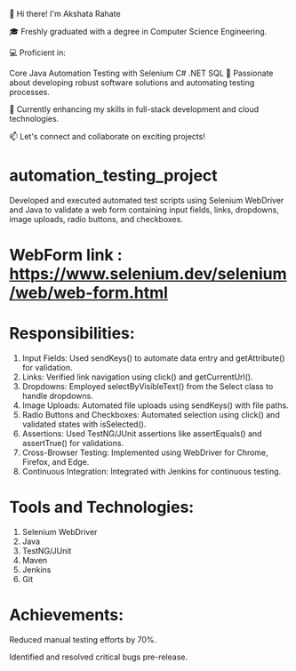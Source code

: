 👋 Hi there! I'm Akshata Rahate

🎓 Freshly graduated with a degree in Computer Science Engineering.

💻 Proficient in:

Core Java
Automation Testing with Selenium
C# .NET
SQL
🚀 Passionate about developing robust software solutions and automating testing processes.

🌱 Currently enhancing my skills in full-stack development and cloud technologies.

📫 Let's connect and collaborate on exciting projects!



# automation_testing_project
Developed and executed automated test scripts using Selenium WebDriver and Java to validate a web form containing input fields, links, dropdowns, image uploads, radio buttons, and checkboxes.

# WebForm link : https://www.selenium.dev/selenium/web/web-form.html 


# Responsibilities:

1. Input Fields: Used sendKeys() to automate data entry and getAttribute() for validation.
2. Links: Verified link navigation using click() and getCurrentUrl().
3. Dropdowns: Employed selectByVisibleText() from the Select class to handle dropdowns.
4. Image Uploads: Automated file uploads using sendKeys() with file paths.
5. Radio Buttons and Checkboxes: Automated selection using click() and validated states with isSelected().
6. Assertions: Used TestNG/JUnit assertions like assertEquals() and assertTrue() for validations.
7. Cross-Browser Testing: Implemented using WebDriver for Chrome, Firefox, and Edge.
8. Continuous Integration: Integrated with Jenkins for continuous testing.

# Tools and Technologies:

1. Selenium WebDriver
2. Java
3. TestNG/JUnit
4. Maven
5. Jenkins
6. Git

# Achievements:
Reduced manual testing efforts by 70%.

Identified and resolved critical bugs pre-release.
